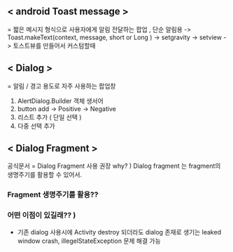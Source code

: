 ## < android Toast message >
= 짧은 메시지 형식으로 사용자에게 알림 전달하는 팝업 , 단순 알림용
-> Toast.makeText(context, message, short or Long )
-> setgravity
-> setview -> 토스트뷰를 만들어서 커스텀할때

## < Dialog > 
= 알림 / 경고 용도로 자주 사용하는 팝업창

1. AlertDialog.Builder 객체 생서어
2. button add  -> Positive
               -> Negative
3. 리스트 추가 ( 단일 선택 )
4. 다중 선택 추가

## < Dialog Fragment >
공식문서 = Dialog Fragment 사용 권장
why? ) Dialog fragment 는 fragment의 생명주기를 활용할 수 있어서.
### Fragment 생명주기를 활용?? 
### 어떤 이점이 있길래?? )
+ 기존 dialog 사용시에 Activity destroy 되더라도 dialog 존재로 생기는 leaked window crash, illegelStateException 문제 해결 가능

